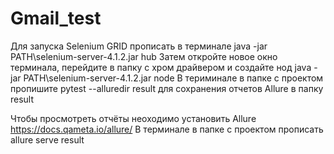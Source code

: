 # Gmail_test
Для запуска Selenium GRID прописать в терминале 
java -jar PATH\selenium-server-4.1.2.jar hub
Затем откройте новое окно терминала, перейдите в папку с хром драйвером и создайте нод 
java -jar PATH\selenium-server-4.1.2.jar node
В териминале в папке с проектом пропишите 
pytest --alluredir result
для сохранения отчетов Allure в папку result

Чтобы просмотреть отчёты неоходимо установить Allure https://docs.qameta.io/allure/
В терминале в папке с проектом прописать 
allure serve result
